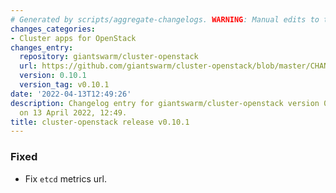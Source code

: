 ```yaml
---
# Generated by scripts/aggregate-changelogs. WARNING: Manual edits to this files will be overwritten.
changes_categories:
- Cluster apps for OpenStack
changes_entry:
  repository: giantswarm/cluster-openstack
  url: https://github.com/giantswarm/cluster-openstack/blob/master/CHANGELOG.md#0101---2022-04-13
  version: 0.10.1
  version_tag: v0.10.1
date: '2022-04-13T12:49:26'
description: Changelog entry for giantswarm/cluster-openstack version 0.10.1, published
  on 13 April 2022, 12:49.
title: cluster-openstack release v0.10.1
---
```


### Fixed
- Fix `etcd` metrics url.
